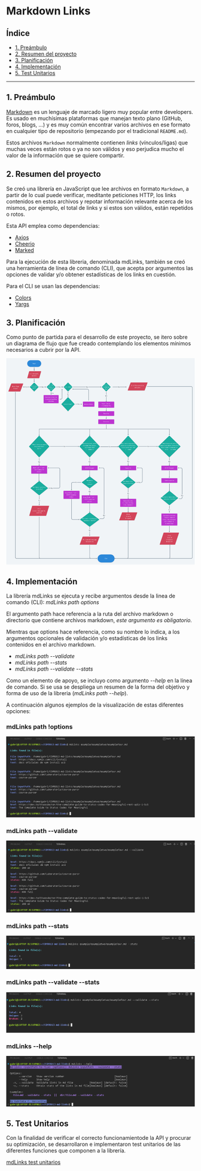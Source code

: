 # Markdown Links

## Índice

* [1. Preámbulo](#1-preámbulo)
* [2. Resumen del proyecto](#2-resumen-del-proyecto)
* [3. Planificación](#3-planificación)
* [4. Implementación](#4-implementación)
* [5. Test Unitarios](#5-test-unitarios)

***

## 1. Preámbulo

[Markdown](https://es.wikipedia.org/wiki/Markdown) es un lenguaje de marcado
ligero muy popular entre developers. Es usado en muchísimas plataformas que
manejan texto plano (GitHub, foros, blogs, ...) y es muy común
encontrar varios archivos en ese formato en cualquier tipo de repositorio
(empezando por el tradicional `README.md`).

Estos archivos `Markdown` normalmente contienen _links_ (vínculos/ligas) que
muchas veces están rotos o ya no son válidos y eso perjudica mucho el valor de
la información que se quiere compartir.

## 2. Resumen del proyecto

Se creó una librería en JavaScript que lee archivos en formato `Markdown`,
a partir de lo cual puede verificar, meditante peticiones HTTP, 
los links contenidos en estos archivos y repotar 
información relevante acerca de los mismos, por ejemplo, 
el total de links y si estos son válidos, están repetidos o rotos.

Esta API emplea como dependencias: 

* [Axios](https://www.npmjs.com/package/axios)
* [Cheerio](https://www.npmjs.com/package/cheerio)
* [Marked](https://www.npmjs.com/package/marked)

Para la ejecución de esta libreria, denominada mdLinks, también se creó una
herramienta de línea de comando (CLI), que acepta por argumentos las 
opciones de validar y/o obtener estadísticas de los links en cuestión.

Para el CLI se usan las dependencias:

* [Colors](https://www.npmjs.com/package/colors)
* [Yargs](https://www.npmjs.com/package/yargs)

## 3. Planificación

Como punto de partida para el desarrollo de este proyecto, se itero sobre
un diagrama de flujo que fue creado contemplando los elementos mínimos
necesarios a cubrir por la API.

![MdLinks Diagrama de Flujo](./images_readme/mdLinks_flowChart.png)

## 4. Implementación

La librería mdLinks se ejecuta y recibe argumentos desde la linea de comando
(CLI):  _mdLinks_ _path_ _options_

El argumento path hace referencia a la ruta del archivo markdown o directorio 
que contiene archivos markdown, _este argumento es obligatorio._

Mientras que options hace referencia, como su nombre lo
indica, a los argumentos opcionales de validación y/o estadísticas de 
los links contenidos en el archivo markdown.

* _mdLinks_ _path_ _--validate_
* _mdLinks_ _path_ _--stats_
* _mdLinks_ _path_ _--validate --stats_

Como un elemento de apoyo, se incluyo como argumento _--help_ en la
línea de comando. Si se usa se despliega un resumen de la forma del objetivo
y forma de uso de la libreria (_mdLinks_ _path_ _--help_).

A continuación algunos ejemplos de la visualización de estas diferentes
opciones:

### mdLinks path !options 

![mdLinks only path](./images_readme/mdLinks.png)

### mdLinks path --validate

![mdLinks path --validate](./images_readme/mdLinks_v.png)

### mdLinks path --stats

![mdLinks path --stats](./images_readme/mdLinks_s.png)

### mdLinks path --validate --stats

![mdLinks path --validate --stats](./images_readme/mdLinks_v_s.png)

### mdLinks --help

![mdLinks --help](./images_readme/mdLinks_h.png)

## 5. Test Unitarios

Con la finalidad de verificar el correcto funcionamientode la API y procurar 
su optimización, se desarrollaron e implementaron test unitarios 
de las diferentes funciones que componen a la librería.

[mdLinks test unitarios](./images_readme/mdLinks_tests.png)